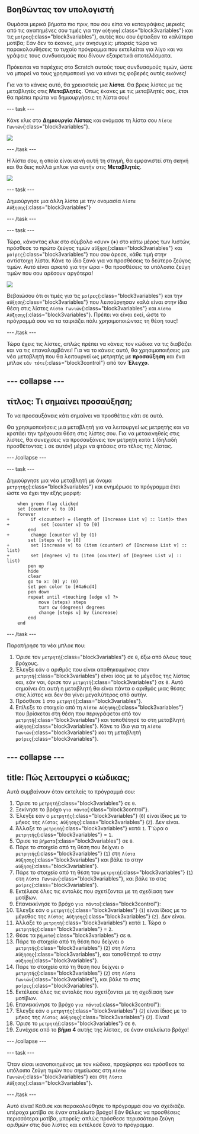 ## Βοηθώντας τον υπολογιστή

Θυμάσαι μερικά βήματα πιο πριν, που σου είπα να καταγράψεις μερικές από τις αγαπημένες σου τιμές για την `αύξηση`{:class="block3variables"} και τις `μοίρες`{:class="block3variables"}, αυτές που σου έφτιαξαν τα καλύτερα μοτίβα; Εάν δεν το έκανες, μην ανησυχείς: μπορείς τώρα να παρακολουθήσεις το τυχαίο πρόγραμμα που εκτελείται για λίγο και να γράψεις τους συνδυασμούς που δίνουν εξαιρετικά αποτελέσματα.

Πρόκειται να παρέχεις στο Scratch αυτούς τους συνδυασμούς τιμών, ώστε να μπορεί να τους χρησιμοποιεί για να κάνει τις φοβερές αυτές εικόνες!

Για να το κάνεις αυτό, θα χρειαστείς μια **λίστα**. Θα βρεις λίστες με τις μεταβλητές στις **Μεταβλητές**. Όπως έκανες με τις μεταβλητές σας, έτσι θα πρέπει πρώτα να δημιουργήσεις τη λίστα σου!

\--- task \---

Κάνε κλικ στο **Δημιουργία Λίστας** και ονόμασε τη λίστα σου `Λίστα Γωνιών`{:class="block3variables"}.

![](images/makeAList.png)

\--- /task \---

Η λίστα σου, η οποία είναι κενή αυτή τη στιγμή, θα εμφανιστεί στη σκηνή και θα δεις πολλά μπλοκ για αυτήν στις **Μεταβλητές**.

![](images/listBlocks.png)

\--- task \---

Δημιούργησε μια άλλη λίστα με την ονομασία `Λίστα Αύξησης`{:class="block3variables"}

\--- /task \---

\--- task \---

Τώρα, κάνοντας κλικ στο σύμβολο «συν» (**+**) στο κάτω μέρος των λιστών, πρόσθεσε το πρώτο ζεύγος τιμών `αύξηση`{:class="block3variables"} και `μοίρες`{:class="block3variables"} που σου άρεσε, κάθε τιμή στην αντίστοιχη λίστα. Κάνε το ίδιο ξανά για να προσθέσεις το δεύτερο ζεύγος τιμών. Αυτό είναι αρκετό για την ώρα - θα προσθέσεις τα υπόλοιπα ζεύγη τιμών που σου αρέσουν αργότερα!

![](images/helping2.png)

Βεβαιώσου ότι οι τιμές για τις `μοίρες`{:class="block3variables"} και την `αύξηση`{:class="block3variables"} που λειτούργησαν καλά είναι στην ίδια θέση στις λίστες `Λίστα Γωνιών`{:class="block3variables"} και `Λίστα Αύξησης`{:class="block3variables"}. Πρέπει να είναι εκεί, ώστε το πρόγραμμά σου να τα ταιριάζει πάλι χρησιμοποιώντας τη θέση τους!

\--- /task \---

Τώρα έχεις τις λίστες, απλώς πρέπει να κάνεις τον κώδικα να τις διαβάζει και να τις επαναλαμβάνει! Για να το κάνεις αυτό, θα χρησιμοποιήσεις μια νέα μεταβλητή που θα λειτουργεί ως μετρητής με **προσαύξηση** και ένα μπλοκ `εάν τότε`{:class="block3control"} από τον **Έλεγχο**.

## \--- collapse \---

## τίτλος: Τι σημαίνει προσαύξηση;

Το να προσαυξάνεις κάτι σημαίνει να προσθέτεις κάτι σε αυτό.

Θα χρησιμοποιήσεις μια μεταβλητή για να λειτουργεί ως μετρητής και να κρατάει την τρέχουσα θέση στις λίστες σου. Για να μετακινηθείς στις λίστες, θα συνεχίσεις να προσαυξάνεις τον μετρητή κατά `1` (δηλαδή προσθέτοντας `1` σε αυτόν) μέχρι να φτάσεις στο τέλος της λίστας.

\--- /collapse \---

\--- task \---

Δημιούργησε μια νέα μεταβλητή με όνομα `μετρητής`{:class="block3variables"} και ενημέρωσε το πρόγραμμα έτσι ώστε να έχει την εξής μορφή:

```blocks3
    when green flag clicked
    set [counter v] to [0]
    forever 
+        if <(counter) = (length of [Increase List v] :: list)> then 
+            set [counter v] to [0]
        end
+        change [counter v] by (1)
        set [steps v] to [0]
+        set [increase v] to (item (counter) of [Increase List v] :: list)
+        set [degrees v] to (item (counter) of [Degrees List v] :: list)
        pen up
        hide
        clear
        go to x: (0) y: (0)
        set pen color to [#4a6cd4]
        pen down
        repeat until <touching [edge v] ?> 
            move (steps) steps
            turn cw (degrees) degrees
            change [steps v] by (increase)
        end
    end
```

\--- /task \---

Παρατήρησε τα νέα μπλοκ που:

1. Όρισε τον `μετρητή`{:class="block3variables"} σε `0`, έξω από όλους τους βρόχους.
2. Έλεγξε εάν ο αριθμός που είναι αποθηκευμένος στον `μετρητή`{:class="block3variables"} είναι ίσος με το μέγεθος της λίστας και, εάν ναι, όρισε τον `μετρητή`{:class="block3variables"} σε `0`. Αυτό σημαίνει ότι αυτή η μεταβλητή θα είναι πάντα ο αριθμός μιας θέσης στις λίστες και δεν θα γίνει μεγαλύτερος από αυτήν.
3. Πρόσθεσε `1` στο `μετρητή`{:class="block3variables"}.
4. Επίλεξε το στοιχείο από τη `Λίστα Αύξησης`{:class="block3variables"} που βρίσκεται στη θέση που περιγράφεται από τον `μετρητή`{:class="block3variables"} και τοποθέτησέ το στη μεταβλητή `αύξηση`{:class="block3variables"}. Κάνε το ίδιο για τη `Λίστα Γωνιών`{:class="block3variables"} και τη μεταβλητή `μοίρες`{:class="block3variables"}.

## \--- collapse \---

## title: Πώς λειτουργεί ο κώδικας;

Αυτά συμβαίνουν όταν εκτελείς το πρόγραμμά σου:

1. Όρισε το `μετρητή`{:class="block3variables"} σε `0`.
2. Ξεκίνησε το βρόχο `για πάντα`{:class="block3control"}.
3. Έλεγξε εάν ο `μετρητής`{:class="block3variables"} (`0`) είναι ίδιος με το μήκος της `Λίστας Αύξησης`{:class="block3variables"} (`2`). Δεν είναι.
4. Άλλαξε το `μετρητή`{:class="block3variables"} κατά `1`. Τ'ώρα ο `μετρητής`{:class="block3variables"} = `1`.
5. Όρισε τα `βήματα`{:class="block3variables"} σε `0`.
6. Πάρε το στοιχείο από τη θέση που δείχνει ο `μετρητής`{:class="block3variables"} (`1`) στη `Λίστα Αύξησης`{:class="block3variables"} και βάλε το στην `αύξηση`{:class="block3variables"}.
7. Πάρε το στοιχείο από τη θέση του `μετρητή`{:class="block3variables"} (`1`) στη `Λίστα Γωνιών`{:class="block3variables"}, και βάλε το στις `μοίρες`{:class="block3variables"}.
8. Εκτέλεσε όλες τις εντολές που σχετίζονται με τη σχεδίαση των μοτίβων.
9. Επανεκκίνησε το βρόχο `για πάντα`{:class="block3control"}:
10. Έλεγξε εάν ο `μετρητής`{:class="block3variables"} (`1`) είναι ίδιος με το μέγεθος της `Λίστας Αύξησης`{:class="block3variables"} (`2`). Δεν είναι.
11. Άλλαξε το `μετρητή`{:class="block3variables"} κατά `1`. Τώρα ο `μετρητής`{:class="block3variables"} = `2`.
12. Θέσε τα `βήματα`{:class="block3variables"} σε `0`.
13. Πάρε το στοιχείο από τη θέση που δείχνει ο `μετρητής`{:class="block3variables"} (`2`) στη `Λίστα Αύξησης`{:class="block3variables"}, και τοποθέτησέ το στην `αύξηση`{:class="block3variables"}.
14. Πάρε το στοιχείο από τη θέση που δείχνει ο `μετρητής`{:class="block3variables"} (`2`) στη `Λίστα Γωνιών`{:class="block3variables"}, και βάλε το στις `μοίρες`{:class="block3variables"}.
15. Εκτέλεσε όλες τις εντολές που σχετίζονται με τη σχεδίαση των μοτίβων.
16. Επανεκκίνησε το βρόχο `για πάντα`{:class="block3control"}:
17. Έλεγξε εάν ο `μετρητής`{:class="block3variables"} (`2`) είναι ίδιος με το μήκος της `Λίστας Αύξησης`{:class="block3variables"} (`2`). Είναι!
18. Όρισε το `μετρητή`{:class="block3variables"} σε `0`.
19. Συνέχισε από το **βήμα 4** αυτής της λίστας, σε έναν ατελείωτο βρόχο!

\--- /collapse \---

\--- task \---

Όταν είσαι ικανοποιημένος με τον κώδικα, προχώρησε και πρόσθεσε τα υπόλοιπα ζεύγη τιμών που σημείωσες στη `Λίστα Γωνιών`{:class="block3variables"} και στη `Λίστα Αύξησης`{:class="block3variables"}.

\--- /task \---

Αυτό είναι! Κάθισε και παρακολούθησε το πρόγραμμά σου να σχεδιάζει υπέροχα μοτίβα σε έναν ατελείωτο βρόχο! Εάν θέλεις να προσθέσεις περισσότερα μοτίβα, μπορείς: απλώς πρόσθεσε περισσότερα ζεύγη αριθμών στις δύο λίστες και εκτέλεσε ξανά το πρόγραμμα.